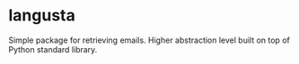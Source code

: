 langusta
========

Simple package for retrieving emails. Higher abstraction level built on top of Python standard library.
